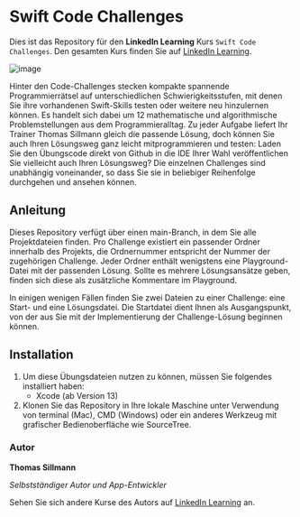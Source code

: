 # Swift Code Challenges

Dies ist das Repository für den **LinkedIn Learning** Kurs `Swift Code Challenges`. Den gesamten Kurs finden Sie auf [LinkedIn Learning][lil-course-url].

![image](https://user-images.githubusercontent.com/61017085/201686382-e944826b-bf81-46f5-afa2-533e63bc55ee.png) 

Hinter den Code-Challenges stecken kompakte spannende Programmierrätsel auf unterschiedlichen Schwierigkeitsstufen, mit denen Sie ihre vorhandenen Swift-Skills testen oder weitere neu hinzulernen können. Es handelt sich dabei um 12 mathematische und algorithmische Problemstellungen aus dem Programmieralltag.
Zu jeder Aufgabe liefert Ihr Trainer Thomas Sillmann gleich die passende Lösung, doch können Sie auch Ihren Lösungsweg ganz leicht mitprogrammieren und testen: Laden Sie den Übungscode direkt von Github in die IDE Ihrer Wahl veröffentlichen Sie vielleicht auch Ihren Lösungsweg?
Die einzelnen Challenges sind unabhängig voneinander, so dass Sie sie in beliebiger Reihenfolge durchgehen und ansehen können.

## Anleitung

Dieses Repository verfügt über einen main-Branch, in dem Sie alle Projektdateien finden. Pro Challenge existiert ein passender Ordner innerhalb des Projekts, die Ordnernummer entspricht der Nummer der zugehörigen Challenge. Jeder Ordner enthält wenigstens eine Playground-Datei mit der passenden Lösung. Sollte es mehrere Lösungsansätze geben, finden sich diese als zusätzliche Kommentare im Playground.

In einigen wenigen Fällen finden Sie zwei Dateien zu einer Challenge: eine Start- und eine Lösungsdatei. Die Startdatei dient Ihnen als Ausgangspunkt, von der aus Sie mit der Implementierung der Challenge-Lösung beginnen können.

## Installation

1. Um diese Übungsdateien nutzen zu können, müssen Sie folgendes installiert haben:
   - Xcode (ab Version 13)
2. Klonen Sie das Repository in Ihre lokale Maschine unter Verwendung von terminal (Mac), CMD (Windows) oder ein anderes Werkzeug mit grafischer Bedienoberfläche wie SourceTree.

### Autor

**Thomas Sillmann**

_Selbstständiger Autor und App-Entwickler_

Sehen Sie sich andere Kurse des Autors auf [LinkedIn Learning](https://www.linkedin.com/learning/instructors/thomas-sillmann) an.

[0]: # (Replace these placeholder URLs with actual course URLs)
[lil-course-url]: https://www.linkedin.com/learning/code-challenges-fur-swift
[lil-thumbnail-url]: https://cdn.lynda.com/course/2875095/2875095-1615224395432-16x9.jpg
